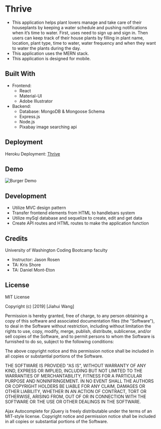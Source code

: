 # Thrive
* This application helps plant lovers manage and take care of their houseplants by keeping a water schedule and pushing notifications when it’s time to water. First, uses need to sign up and sign in. Then users can keep track of their house plants by filling in plant name, location, plant type, time to water, water frequency and when they want to water the plants during the day.
* This application uses the MERN stack.
* This application is designed for mobile.

## Built With
* Frontend: 
    * React
    * Material-UI
    * Adobe Illustrator
* Backend: 
    * Database: MongoDB & Mongoose Schema
    * Express.js
    * Node.js
    * Pixabay image searching api

## Deployment
Heroku Deployment: [Thrive](https://thrive206.herokuapp.com/)



## Demo

![Burger Demo](demo/burgerdemo.gif)

## Development
* Utilize MVC design pattern 
* Transfer frontend elements from HTML to handlebars system
* Utilize mySql database and sequelize to create, edit and get data
* Create API routes and HTML routes to make the application function

## Credits
University of Washington Coding Bootcamp faculty
* Instructor: Jason Rosen
* TA: Kris Shore
* TA: Daniel Mont-Eton

## License
MIT License

Copyright (c) [2019] [Jiahui Wang]

Permission is hereby granted, free of charge, to any person obtaining a copy
of this software and associated documentation files (the "Software"), to deal
in the Software without restriction, including without limitation the rights
to use, copy, modify, merge, publish, distribute, sublicense, and/or sell
copies of the Software, and to permit persons to whom the Software is
furnished to do so, subject to the following conditions:

The above copyright notice and this permission notice shall be included in all
copies or substantial portions of the Software.

THE SOFTWARE IS PROVIDED "AS IS", WITHOUT WARRANTY OF ANY KIND, EXPRESS OR
IMPLIED, INCLUDING BUT NOT LIMITED TO THE WARRANTIES OF MERCHANTABILITY,
FITNESS FOR A PARTICULAR PURPOSE AND NONINFRINGEMENT. IN NO EVENT SHALL THE
AUTHORS OR COPYRIGHT HOLDERS BE LIABLE FOR ANY CLAIM, DAMAGES OR OTHER
LIABILITY, WHETHER IN AN ACTION OF CONTRACT, TORT OR OTHERWISE, ARISING FROM,
OUT OF OR IN CONNECTION WITH THE SOFTWARE OR THE USE OR OTHER DEALINGS IN THE
SOFTWARE.

Ajax Autocomplete for jQuery is freely distributable under the terms of an MIT-style license. Copyright notice and permission notice shall be included in all copies or substantial portions of the Software.
